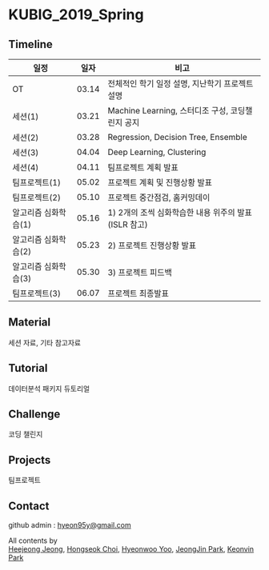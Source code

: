 # KUBIG_2019_Spring

## Timeline
| 일정                    |  일자 | 비고                                |
| ------------------- | -------------|-------------------------- |
| OT         | 03.14|전체적인 학기 일정 설명, 지난학기 프로젝트 설명         |
| 세션(1)       |03.21 |Machine Learning, 스터디조 구성, 코딩챌린지 공지             |
| 세션(2)        |03.28 |Regression, Decision Tree, Ensemble                            |
| 세션(3)            |04.04 |Deep Learning, Clustering    |
| 세션(4)           |04.11 |팀프로젝트 계획 발표     |
| 팀프로젝트(1)             | 05.02|프로젝트 계획 및 진행상황 발표    |
| 팀프로젝트(2)     |05.10| 프로젝트 중간점검, 홈커밍데이                          |
| 알고리즘 심화학습(1) | 05.16|1) 2개의 조씩 심화학습한 내용 위주의 발표 (ISLR 참고)  |
| 알고리즘 심화학습(2) |05.23 |2) 프로젝트 진행상황 발표  |
| 알고리즘 심화학습(3) |05.30 |3) 프로젝트 피드백 |
| 팀프로젝트(3) | 06.07|프로젝트 최종발표  |

## Material
세션 자료, 기타 참고자료

## Tutorial
데이터분석 패키지 듀토리얼

## Challenge
코딩 챌린지

## Projects
팀프로젝트

## Contact
github admin : hyeon95y@gmail.com

All contents by  
[Heejeong Jeong](https://github.com/AnnaJeong), [Hongseok Choi](https://github.com/choihongseok), [Hyeonwoo Yoo](https://github.com/hyeon95y), [JeongJin Park](https://github.com/Eli-Park), [Keonvin Park](https://github.com/kbpark16)  



